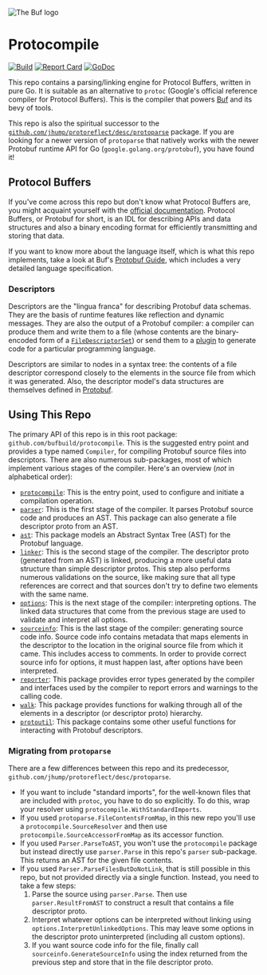 ![The Buf logo](./.github/buf-logo.svg)

# Protocompile

[![Build](https://github.com/bufbuild/protocompile/actions/workflows/ci.yaml/badge.svg?branch=main)](https://github.com/bufbuild/protocompile/actions/workflows/ci.yaml)
[![Report Card](https://goreportcard.com/badge/github.com/bufbuild/protocompile)](https://goreportcard.com/report/github.com/bufbuild/protocompile)
[![GoDoc](https://pkg.go.dev/badge/github.com/bufbuild/protocompile.svg)](https://pkg.go.dev/github.com/bufbuild/protocompile)

This repo contains a parsing/linking engine for Protocol Buffers, written in pure Go. It is suitable as an alternative
to `protoc` (Google's official reference compiler for Protocol Buffers). This is the compiler that powers [Buf](https://buf.build)
and its bevy of tools.

This repo is also the spiritual successor to the [`github.com/jhump/protoreflect/desc/protoparse`](https://godoc.org/github.com/jhump/protoreflect/desc/protoparse)
package. If you are looking for a newer version of `protoparse` that natively works with the newer Protobuf runtime
API for Go (`google.golang.org/protobuf`), you have found it!

## Protocol Buffers

If you've come across this repo but don't know what Protocol Buffers are, you might acquaint yourself with the [official
documentation](https://developers.google.com/protocol-buffers). Protocol Buffers, or Protobuf for short, is an IDL for
describing APIs and data structures and also a binary encoding format for efficiently transmitting and storing that
data.

If you want to know more about the language itself, which is what this repo implements, take a look at Buf's
[Protobuf Guide](https://protobuf.com), which includes a very detailed language specification.

### Descriptors

Descriptors are the "lingua franca" for describing Protobuf data schemas. They are the basis of runtime features like
reflection and dynamic messages. They are also the output of a Protobuf compiler: a compiler can produce them and write
them to a file (whose contents are the binary-encoded form of a [`FileDescriptorSet`](https://github.com/protocolbuffers/protobuf/blob/v21.7/src/google/protobuf/descriptor.proto#L55-L59))
or send them to a [plugin](https://docs.buf.build/reference/images#plugins) to generate code for a particular
programming language.

Descriptors are similar to nodes in a syntax tree: the contents of a file descriptor correspond closely to the elements
in the source file from which it was generated. Also, the descriptor model's data structures are themselves defined in
[Protobuf](https://github.com/protocolbuffers/protobuf/blob/v21.7/src/google/protobuf/descriptor.proto).

## Using This Repo

The primary API of this repo is in this root package: `github.com/bufbuild/protocompile`. This is the suggested entry
point and provides a type named `Compiler`, for compiling Protobuf source files into descriptors. There are also
numerous sub-packages, most of which implement various stages of the compiler. Here's an overview (_not_ in alphabetical
order):

  * [`protocompile`](https://pkg.go.dev/github.com/bufbuild/protocompile):
    This is the entry point, used to configure and initiate a compilation operation.
  * [`parser`](https://pkg.go.dev/github.com/bufbuild/protocompile/parser):
    This is the first stage of the compiler. It parses Protobuf source code and produces an AST. This package can also
    generate a file descriptor proto from an AST.
  * [`ast`](https://pkg.go.dev/github.com/bufbuild/protocompile/ast):
    This package models an Abstract Syntax Tree (AST) for the Protobuf language.
  * [`linker`](https://pkg.go.dev/github.com/bufbuild/protocompile/linker):
    This is the second stage of the compiler. The descriptor proto (generated from an AST) is linked, producing a more
    useful data structure than simple descriptor protos. This step also performs numerous validations on the source,
    like making sure that all type references are correct and that sources don't try to define two elements with the same
    name.
  * [`options`](https://pkg.go.dev/github.com/bufbuild/protocompile/options):
    This is the next stage of the compiler: interpreting options. The linked data structures that come from the previous
    stage are used to validate and interpret all options.
  * [`sourceinfo`](https://pkg.go.dev/github.com/bufbuild/protocompile/sourceinfo):
    This is the last stage of the compiler: generating source code info. Source code info contains metadata that maps
    elements in the descriptor to the location in the original source file from which it came. This includes access to
    comments. In order to provide correct source info for options, it must happen last, after options have been
    interpreted.
  * [`reporter`](https://pkg.go.dev/github.com/bufbuild/protocompile/reporter): This package provides error types
    generated by the compiler and interfaces used by the compiler to report errors and warnings to the calling code.
  * [`walk`](https://pkg.go.dev/github.com/bufbuild/protocompile/walk):
    This package provides functions for walking through all of the elements in a descriptor (or descriptor proto)
    hierarchy.
  * [`protoutil`](https://pkg.go.dev/github.com/bufbuild/protocompile/protoutil):
    This package contains some other useful functions for interacting with Protobuf descriptors.

### Migrating from `protoparse`

There are a few differences between this repo and its predecessor, `github.com/jhump/protoreflect/desc/protoparse`.

* If you want to include "standard imports", for the well-known files that are included with `protoc`, you have to do
  so explicitly. To do this, wrap your resolver using `protocompile.WithStandardImports`.
* If you used `protoparse.FileContentsFromMap`, in this new repo you'll use a `protocompile.SourceResolver` and then use
  `protocompile.SourceAccessorFromMap` as its accessor function.
* If you used `Parser.ParseToAST`, you won't use the `protocompile` package but instead directly use `parser.Parse` in
  this repo's `parser` sub-package. This returns an AST for the given file contents.
* If you used `Parser.ParseFilesButDoNotLink`, that is still possible in this repo, but not provided directly via a
  single function. Instead, you need to take a few steps:
  1. Parse the source using `parser.Parse`. Then use `parser.ResultFromAST` to construct a result that contains a file
     descriptor proto.
  2. Interpret whatever options can be interpreted without linking using `options.InterpretUnlinkedOptions`. This may
     leave some options in the descriptor proto uninterpreted (including all custom options).
  3. If you want source code info for the file, finally call `sourceinfo.GenerateSourceInfo` using the index returned
     from the previous step and store that in the file descriptor proto.
